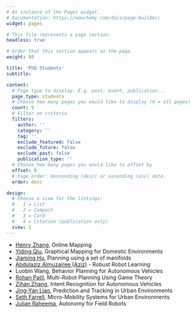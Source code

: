 ```yaml
---
# An instance of the Pages widget.
# Documentation: https://wowchemy.com/docs/page-builder/
widget: pages

# This file represents a page section.
headless: true

# Order that this section appears on the page.
weight: 80

title: 'PhD Students'
subtitle:

content:
  # Page type to display. E.g. post, event, publication...
  page_type: students
  # Choose how many pages you would like to display (0 = all pages)
  count: 5
  # Filter on criteria
  filters:
    author: ''
    category: ''
    tag: ''
    exclude_featured: false
    exclude_future: false
    exclude_past: false
    publication_type: ''
  # Choose how many pages you would like to offset by
  offset: 0
  # Page order: descending (desc) or ascending (asc) date.
  order: desc

design:
  # Choose a view for the listings:
  #   1 = List
  #   2 = Compact
  #   3 = Card
  #   4 = Citation (publication only)
  view: 1
---
```


<!--  [Andi Frank](https://www.linkedin.com/in/aefrank/), Affordance Based Planning -->
- [Henry Zhang](https://henryzhangzhy.github.io/), Online Mapping
- [Yiding Qiu](https://www.linkedin.com/in/cassieqiuyd/), Graphical Mapping for Domestic Environments
- [Jiaming Hu](https://www.linkedin.com/in/jiaming-hu-a04a28171/), Planning using a set of manifolds
- [Abdulaziz Almuzairee (Aziz)](https://aalmuzairee.github.io/) - Robust Robot Learning
- Luobin Wang, Behavior Planning for Autonomous Vehicles
- [Rohan Patil](https://rohanpatil.me/), Multi-Robot Planning Using Game Theory
- [Zihan Zhang](https://www.linkedin.com/in/zihan-zhang-368469230/), Intent Recognition for Autonomous Vehicles
- [Jing-Yan Liao](https://www.linkedin.com/in/jingyanliao/), Prediction and Tracking in Urban Environments
- [Seth Farrell](https://www.linkedin.com/in/sethfarrell/), Micro-Mobility Systems for Urban Environments
- [Julian Raheema](https://www.linkedin.com/in/julian-raheema-07827310/), Autonomy for Field Robots
